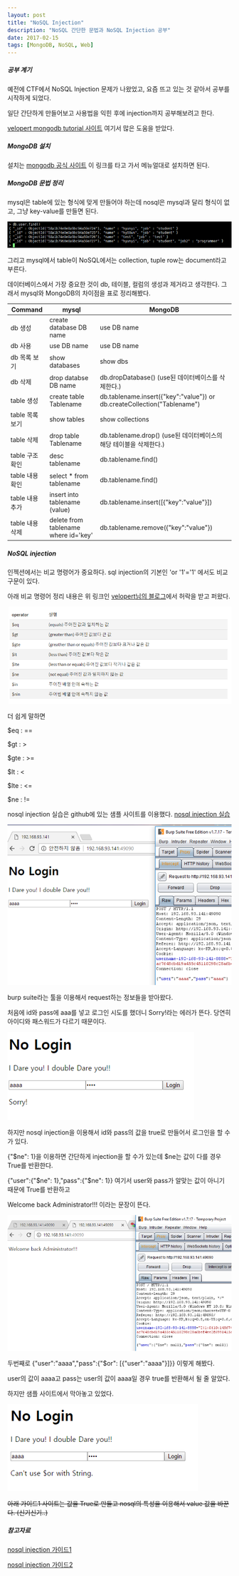 ```yaml
---
layout: post
title: "NoSQL Injection"
description: "NoSQL 간단한 문법과 NoSQL Injection 공부"
date: 2017-02-15
tags: [MongoDB, NoSQL, Web]
---
```



##### 공부 계기

예전에 CTF에서 NoSQL Injection 문제가 나왔었고, 요즘 뜨고 있는 것 같아서 공부를 시작하게 되었다.

일단 간단하게 만들어보고 사용법을 익힌 후에 injection까지 공부해보려고 한다.

<a href="https://velopert.com/mongodb-tutorial-list" target="_blank">velopert mongodb tutorial 사이트</a> 여기서 많은 도움을 받았다.


##### MongoDB 설치

설치는 <a href="https://docs.mongodb.com/manual/tutorial/install-mongodb-on-ubuntu/" target="_blank">mongodb 공식 사이트</a> 이 링크를 타고 가서 메뉴얼대로 설치하면 된다.

##### MongoDB 문법 정리

mysql은 table에 있는 형식에 맞게 만들어야 하는데 nosql은 mysql과 달리 형식이 없고, 그냥 key-value를 만들면 된다.

![mongodb](/assets/images/mongodb/mongodb-01.png)

그리고 mysql에서 table이 NoSQL에서는 collection, tuple row는 document라고 부른다.

데이터베이스에서 가장 중요한 것이 db, 테이블, 컬럼의 생성과 제거라고 생각한다. 그래서 mysql와 MongoDB의 차이점을 표로 정리해봤다.



| Command    | mysql      | MongoDB      |
| ---------- | ---------- | ------------ |
| db 생성   | create database DB name | use DB name       |
| db 사용   | use DB name | use DB name   |
| db 목록 보기   | show databases | show dbs       |
| db 삭제   | drop databse DB name |  db.dropDatabase() (use된 데이터베이스를 삭제한다.)     |
| table 생성   | create table Tablename |  db.tablename.insert({"key":"value"}) or db.createCollection("Tablename")     |
| table 목록 보기   | show tables |  show collections     |
| table 삭제   | drop table Tablename |   db.tablename.drop() (use된 데이터베이스의 해당 테이블을 삭제한다.)  |
| table 구조 확인   | desc tablename |  db.tablename.find()     |
| table 내용 확인  | select * from tablename |  db.tablename.find()     |
| table 내용 추가  | insert into tablename (value) |  db.tablename.insert([{"key":"value"}])     |
| table 내용 삭제  | delete from tablename where id='key' |  db.tablename.remove({"key":"value"})     |


##### NoSQL injection

인젝션에서는 비교 명령어가 중요하다. sql injection의 기본인 'or '1'='1' 에서도 비교구문이 있다.

아래 비교 명령어 정리 내용은 위 링크인 <a href="https://velopert.com/479">velopert님의 블로그</a>에서 허락을 받고
퍼왔다.

![mongodb](/assets/images/mongodb/mongodb-02.png)

더 쉽게 말하면

$eq : ==

$gt : >

$gte : >=

$lt : <

$lte : <=

$ne : !=


nosql injection 실습은 github에 있는 샘플 사이트를 이용했다. <a href="https://github.com/websecurify/acme-no-login" target="_blank">nosql injection 실습</a>

![mongodb](/assets/images/mongodb/mongodb-03.png)

burp suite라는 툴을 이용해서 request하는 정보들을 받아왔다.

처음에 id와 pass에 aaa를 넣고 로그인 시도를 했더니 Sorry!라는 에러가 뜬다. 당연히 아이디와 패스워드가 다르기 때문이다.

![mongodb](/assets/images/mongodb/mongodb-04.png)

하지만 nosql injection을 이용해서 id와 pass의 값을 true로 만들어서 로그인을 할 수가 있다.

{"$ne": 1}을 이용하면 간단하게 injection을 할 수가 있는데 $ne는 값이 다를 경우 True를 반환한다.

{"user":{"$ne": 1},"pass":{"$ne": 1}} 여기서 user와 pass가 알맞는 값이 아니기 때문에 True를 반환하고

Welcome back Administrator!!! 이라는 문장이 뜬다.

![mongodb](/assets/images/mongodb/mongodb-05.png)

두번째로 {"user":"aaaa","pass":{"$or": [{"user":"aaaa"}]}} 이렇게 해봤다.

user의 값이 aaaa고 pass는 user의 값이 aaaa일 경우 true를 반환해서 될 줄 알았다.

하지만 샘플 사이트에서 막아놓고 있었다.

![mongodb](/assets/images/mongodb/mongodb-06.png)

~~아래 가이드1 사이트는 값을 True로 만들고 nosql의 특성을 이용해서 value 값을 바꾼다. (신기신기..)~~

##### 참고자료

<a href="https://securityintelligence.com/does-nosql-equal-no-injection/" target="_blank">nosql injection 가이드1</a>

<a href="https://zanon.io/posts/nosql-injection-in-mongodb" target="_blank">nosql injection 가이드2</a>
